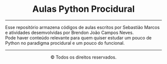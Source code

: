 <h1 align="center">Aulas Python Procidural</h1>

<hr>

<div>
  <p>
  Esse repositório armazena códigos de aulas escritos por Sebastião Marcos e atividades desemvolvidas por Brendon João Campos Neves. <br>
  Pode haver conteúdo relevante para quem quiser estudar um pouco de Python no paradigma procidural e um pouco do funcional. <br>
  </p>
</div>

<hr>

<div>
  <p align="center">
  &copy; Todos os direitos reservados.
  </p>
</div>
